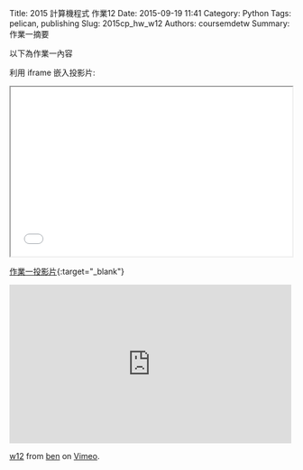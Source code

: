 Title: 2015 計算機程式 作業12
Date: 2015-09-19 11:41
Category: Python
Tags: pelican, publishing
Slug: 2015cp_hw_w12
Authors: coursemdetw
Summary: 作業一摘要

以下為作業一內容

利用 iframe 嵌入投影片:

<iframe src="40423136_cp_w12_p.html" width="500" height="300"></iframe>

[作業一投影片](40423136_cp_w12_p.html){:target="_blank"}

<iframe src="https://player.vimeo.com/video/152404022" width="500" height="281" frameborder="0" webkitallowfullscreen mozallowfullscreen allowfullscreen></iframe> <p><a href="https://vimeo.com/152404022">w12</a> from <a href="https://vimeo.com/user47741345">ben</a> on <a href="https://vimeo.com">Vimeo</a>.</p>